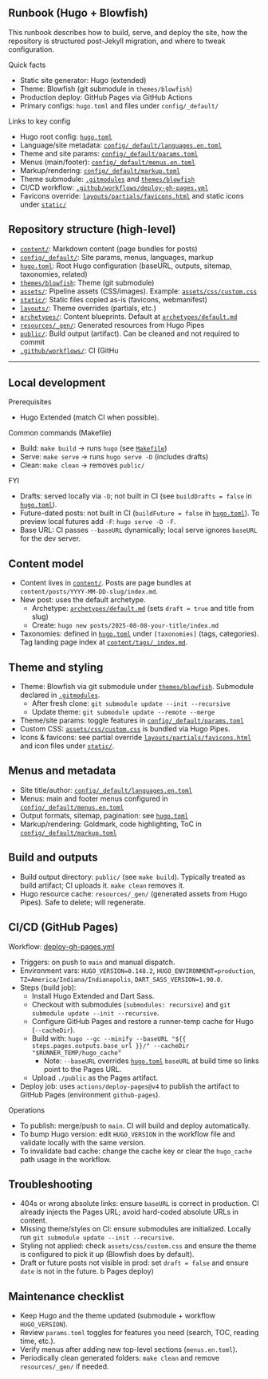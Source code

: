 ## Runbook (Hugo + Blowfish)

This runbook describes how to build, serve, and deploy the site, how the repository is structured post-Jekyll migration, and where to tweak configuration.

Quick facts
- Static site generator: Hugo (extended)
- Theme: Blowfish (git submodule in `themes/blowfish`)
- Production deploy: GitHub Pages via GitHub Actions
- Primary configs: `hugo.toml` and files under `config/_default/`

Links to key config
- Hugo root config: [`hugo.toml`](../hugo.toml)
- Language/site metadata: [`config/_default/languages.en.toml`](../config/_default/languages.en.toml)
- Theme and site params: [`config/_default/params.toml`](../config/_default/params.toml)
- Menus (main/footer): [`config/_default/menus.en.toml`](../config/_default/menus.en.toml)
- Markup/rendering: [`config/_default/markup.toml`](../config/_default/markup.toml)
- Theme submodule: [`.gitmodules`](../.gitmodules) and [`themes/blowfish`](../themes/blowfish)
- CI/CD workflow: [`.github/workflows/deploy-gh-pages.yml`](../.github/workflows/deploy-gh-pages.yml)
- Favicons override: [`layouts/partials/favicons.html`](../layouts/partials/favicons.html) and static icons under [`static/`](../static)


## Repository structure (high-level)

- [`content/`](../content): Markdown content (page bundles for posts)
- [`config/_default/`](../config/_default): Site params, menus, languages, markup
- [`hugo.toml`](../hugo.toml): Root Hugo configuration (baseURL, outputs, sitemap, taxonomies, related)
- [`themes/blowfish`](../themes/blowfish): Theme (git submodule)
- [`assets/`](../assets): Pipeline assets (CSS/images). Example: [`assets/css/custom.css`](../assets/css/custom.css)
- [`static/`](../static): Static files copied as-is (favicons, webmanifest)
- [`layouts/`](../layouts): Theme overrides (partials, etc.)
- [`archetypes/`](../archetypes): Content blueprints. Default at [`archetypes/default.md`](../archetypes/default.md)
- [`resources/_gen/`](../resources/_gen): Generated resources from Hugo Pipes
- [`public/`](../public): Build output (artifact). Can be cleaned and not required to commit
- [`.github/workflows/`](../.github/workflows): CI (GitHu

---

## Local development

Prerequisites
- Hugo Extended (match CI when possible).

Common commands (Makefile)
- Build: `make build` → runs `hugo` (see [`Makefile`](../Makefile))
- Serve: `make serve` → runs `hugo serve -D` (includes drafts)
- Clean: `make clean` → removes `public/`

FYI
- Drafts: served locally via `-D`; not built in CI (see `buildDrafts = false` in [`hugo.toml`](../hugo.toml)).
- Future-dated posts: not built in CI (`buildFuture = false` in [`hugo.toml`](../hugo.toml)). To preview local futures add `-F`: `hugo serve -D -F`.
- Base URL: CI passes `--baseURL` dynamically; local serve ignores `baseURL` for the dev server.

## Content model

- Content lives in [`content/`](../content). Posts are page bundles at `content/posts/YYYY-MM-DD-slug/index.md`.
- New post: uses the default archetype.
  - Archetype: [`archetypes/default.md`](../archetypes/default.md) (sets `draft = true` and title from slug)
  - Create: `hugo new posts/2025-08-08-your-title/index.md`
- Taxonomies: defined in [`hugo.toml`](../hugo.toml) under `[taxonomies]` (tags, categories). Tag landing page index at [`content/tags/_index.md`](../content/tags/_index.md).

## Theme and styling

- Theme: Blowfish via git submodule under [`themes/blowfish`](../themes/blowfish). Submodule declared in [`.gitmodules`](../.gitmodules).
  - After fresh clone: `git submodule update --init --recursive`
  - Update theme: `git submodule update --remote --merge`
- Theme/site params: toggle features in [`config/_default/params.toml`](../config/_default/params.toml)
- Custom CSS: [`assets/css/custom.css`](../assets/css/custom.css) is bundled via Hugo Pipes.
- Icons & favicons: see partial override [`layouts/partials/favicons.html`](../layouts/partials/favicons.html) and icon files under [`static/`](../static/).

## Menus and metadata

- Site title/author: [`config/_default/languages.en.toml`](../config/_default/languages.en.toml)
- Menus: main and footer menus configured in [`config/_default/menus.en.toml`](../config/_default/menus.en.toml)
- Output formats, sitemap, pagination: see [`hugo.toml`](../hugo.toml)
- Markup/rendering: Goldmark, code highlighting, ToC in [`config/_default/markup.toml`](../config/_default/markup.toml)

## Build and outputs

- Build output directory: `public/` (see `make build`). Typically treated as build artifact; CI uploads it. `make clean` removes it.
- Hugo resource cache: `resources/_gen/` (generated assets from Hugo Pipes). Safe to delete; will regenerate.

## CI/CD (GitHub Pages)

Workflow: [deploy-gh-pages.yml](../.github/workflows/deploy-gh-pages.yml)
- Triggers: on push to `main` and manual dispatch.
- Environment vars: `HUGO_VERSION=0.148.2`, `HUGO_ENVIRONMENT=production`, `TZ=America/Indiana/Indianapolis`, `DART_SASS_VERSION=1.90.0`.
- Steps (build job):
  - Install Hugo Extended and Dart Sass.
  - Checkout with submodules (`submodules: recursive`) and `git submodule update --init --recursive`.
  - Configure GitHub Pages and restore a runner-temp cache for Hugo (`--cacheDir`).
  - Build with: `hugo --gc --minify --baseURL "${{ steps.pages.outputs.base_url }}/" --cacheDir "$RUNNER_TEMP/hugo_cache"`
    - Note: `--baseURL` overrides [`hugo.toml`](../hugo.toml) `baseURL` at build time so links point to the Pages URL.
  - Upload `./public` as the Pages artifact.
- Deploy job: uses `actions/deploy-pages@v4` to publish the artifact to GitHub Pages (environment `github-pages`).

Operations
- To publish: merge/push to `main`. CI will build and deploy automatically.
- To bump Hugo version: edit `HUGO_VERSION` in the workflow file and validate locally with the same version.
- To invalidate bad cache: change the cache key or clear the `hugo_cache` path usage in the workflow.

## Troubleshooting

- 404s or wrong absolute links: ensure `baseURL` is correct in production. CI already injects the Pages URL; avoid hard-coded absolute URLs in content.
- Missing theme/styles on CI: ensure submodules are initialized. Locally run `git submodule update --init --recursive`.
- Styling not applied: check `assets/css/custom.css` and ensure the theme is configured to pick it up (Blowfish does by default).
- Draft or future posts not visible in prod: set `draft = false` and ensure `date` is not in the future.
b Pages deploy)

## Maintenance checklist

- Keep Hugo and the theme updated (submodule + workflow `HUGO_VERSION`).
- Review `params.toml` toggles for features you need (search, TOC, reading time, etc.).
- Verify menus after adding new top-level sections (`menus.en.toml`).
- Periodically clean generated folders: `make clean` and remove `resources/_gen/` if needed.
